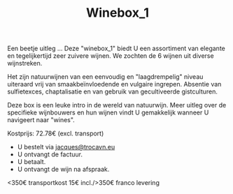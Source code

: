 ﻿---
title:  Winebox_1
photo:  winebox_1.jpg
layout: winebox


wijnen:
    - naam: La Bohème'14
      ref:    
      app:  Vin de France
      type: Blanc sec
      cep:  Melon de Bourgogne
      prijs: €10.94
      opm: Pays Nantais (Loire/France)
    
    - naam: Ciapè'14
      ref:   
      app:  D.O.C. Cortese 
      type: Vino bianco
      cep:  Cortese
      prijs: €9.53
      opm: Colli Tortonesi (Piemonte/Italia)
    
    - naam: Cuvée 100 Noms'12
      ref:   
      app:  Vin de France
      type: Blanc sec
      cep:  Ugni blanc/Colombard
      prijs: €7.09
      opm: Gers (Sud-Ouest/France)
      
    - naam: Hanami'14
      ref:   
      app:  A.O.C. Saumur Champigny
      type: Rouge
      cep:  Cabernet Franc
      prijs: €12.59
      opm: Loire/France
      
    - naam: Tombé du Ciel'13
      ref:   
      app:  Vin de France
      type: Rouge
      cep:  Carignan/Syrah/Granache
      prijs: €9.53
      opm: Pyrénées Orientales (Roussillon/France)
      
    - naam: Barbera del Monferrato'12
      ref:   
      app:  D.O.C. Barbera del Monferrato
      type: Rosso
      cep:  Barbera
      prijs: €10.47
      opm: Monferrato Casalese (Piemonte/Italia)
---
Een beetje uitleg ...
Deze "winebox_1" biedt U een assortiment van elegante en tegelijkertijd zeer zuivere wijnen.
We zochten de 6 wijnen uit diverse wijnstreken.

Het zijn natuurwijnen van een eenvoudig en "laagdrempelig" niveau uiteraard vrij van smaakbeïnvloedende en vulgaire ingrepen.
Absentie van sulfietexces, chaptalisatie en van gebruik van gecultiveerde gistculturen.

Deze box is een leuke intro in de wereld van natuurwijn.
Meer uitleg over de specifieke wijnbouwers en hun wijnen vindt U gemakkelijk wanneer U navigeert naar "wines".

Kostprijs: 72.78€ (excl. transport)

* U bestelt via jacques@trocavn.eu 
* U ontvangt de factuur.
* U betaalt.
* U ontvangt de wijn na afspraak.

<350€ transportkost 15€ incl./>350€ franco levering
 
   



